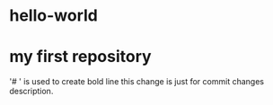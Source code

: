 # hello-world
# my first repository
'# ' is used to create bold line
this change is just for commit changes description.
